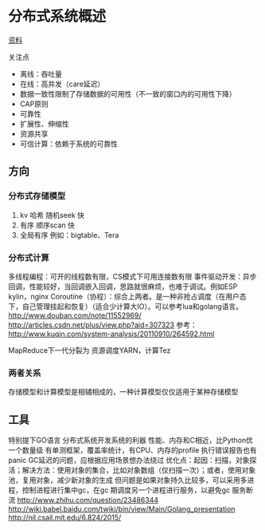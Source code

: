 # 分布式系统概述
[资料](http://book.mixu.net/distsys/ebook.html)

关注点
+ 离线：吞吐量
+ 在线：高并发（care延迟）
+ 数据一致性限制了存储数据的可用性（不一致的窗口内的可用性下降）
+ CAP原则
+ 可靠性
+ 扩展性、伸缩性
+ 资源共享
+ 可信计算：依赖于系统的可靠性

## 方向
### 分布式存储模型
1. kv 哈希 随机seek 快
2. 有序 顺序scan 快
3. 全局有序 例如：bigtable、Tera

### 分布式计算
多线程编程：可开的线程数有限，CS模式下可用连接数有限
事件驱动开发：异步回调，性能较好，当回调嵌入回调，思路就很麻烦，也难于调试。例如ESP kylin，nginx
Coroutine（协程）：综合上两者。是一种非抢占调度（在用户态下，自己管理挂起和恢复）（适合少计算大IO）。可以参考lua和golang语言。http://www.douban.com/note/11552969/
<http://articles.csdn.net/plus/view.php?aid=307323>
参考：<http://www.kuqin.com/system-analysis/20110910/264592.html>

MapReduce下一代分裂为
资源调度YARN，计算Tez

### 两者关系
存储模型和计算模型是相辅相成的，一种计算模型仅仅适用于某种存储模型


## 工具
特别提下GO语言
分布式系统开发系统的利器
性能、内存和C相近，比Python优一个数量级
有单测框架，覆盖率统计，有CPU、内存的profile
执行错误报告也有panic
GC延迟的问题，应根据应用场景想办法绕过
优化点：起因：扫描，对象探活；解决方法：使用对象的集合，比如对象数组（仅扫描一次）；或者，使用对象池，复用对象，减少新对象的生成
但问题是如果对象持久比较多，可以采用多进程，控制进程进行集中gc，在gc 期调度另一个进程进行服务，以避免gc 服务断流
<http://www.zhihu.com/question/23486344>
<http://wiki.babel.baidu.com/twiki/bin/view/Main/Golang_presentation>
<http://nil.csail.mit.edu/6.824/2015/>
